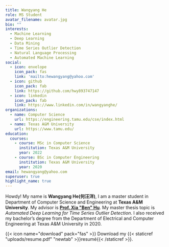 ```yaml
---
title: Wangyang He
role: MS Student
avatar_filename: avatar.jpg
bio: ""
interests:
  - Machine Learning
  - Deep Learning
  - Data Mining
  - Time Series Outlier Detection
  - Natural Language Processing
  - Automated Machine Learning
social:
  - icon: envelope
    icon_pack: fas
    link: 'mailto:hewangyang@yahoo.com'
  - icon: github
    icon_pack: fab
    link: https://github.com/hwy893747147
  - icon: linkedin
    icon_pack: fab
    link: https://www.linkedin.com/in/wangyanghe/
organizations:
  - name: Computer Science
    url: https://engineering.tamu.edu/cse/index.html
  - name: Texas A&M University
    url: https://www.tamu.edu/
education:
  courses:
    - course: MSc in Computer Science
      institution: Texas A&M University
      year: 2022
    - course: BSc in Computer Engineering
      institution: Texas A&M University
      year: 2020
email: hewangyang@yahoo.com
superuser: true
highlight_name: true
---
```

Howdy! My name is **Wangyang He(何汪洋)**, I am a master student in Department of Computer Science and Engineering at **Texas A&M University**. My advisor is **[Prof. Xia "Ben" Hu](https://cs.rice.edu/~xh37/index.html)**. My master thesis topic is *Automated Deep Learning for Time Series Outlier Detection*. I also received my bachelor’s degree from the Department of Electrical and Computer Engineering at Texas A&M University in 2020.

{{< icon name="download" pack="fas" >}} Download my {{< staticref "uploads/resume.pdf" "newtab" >}}resumé{{< /staticref >}}.
